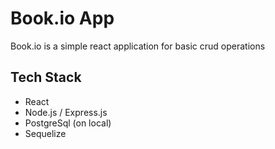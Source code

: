 # Book.io App

Book.io is a simple react application for basic crud operations

## Tech Stack

- React
- Node.js / Express.js
- PostgreSql (on local)
- Sequelize

